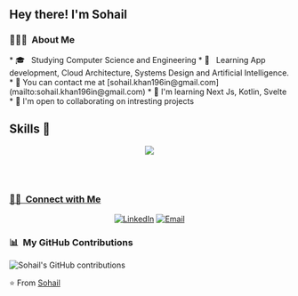 <h2> Hey there! I'm Sohail</h2>

<h3> 👨🏻‍💻 &nbsp;About Me </h3>
* 🎓 &nbsp; Studying Computer Science and Engineering 
*  🌱 &nbsp; Learning App development, Cloud Architecture, Systems Design and Artificial Intelligence.
<!-- -  🖥  See my portfolio at [My Portfolio](http://mohammadfaizan.in) -->
* 📨  You can contact me at [sohail.khan196in@gmail.com](mailto:sohail.khan196in@gmail.com)
<!-- - 🚀  I'm currently working on [Open Source](http://GitHub.com/Youth-Icon) -->
* 🧠  I'm learning Next Js, Kotlin, Svelte
* 🤝  I'm open to collaborating on intresting projects


## Skills 🚀

<p align="center">
  <a href="https://discord.gg/vUHMxPvege">
    <img src="https://skillicons.dev/icons?i=next,kotlin,js,typescript,androidstudio,flutter,figma,blender,java,react,mysql,python,firebase,mongodb,postgresql" />
  </a>
</p>
<br/>

<a href="https://github.com/Sohail700">

<br/>

<h3> 🤝🏻 &nbsp;Connect with Me </h3>

<p align="center">
<a href="https://www.linkedin.com/in/Sohail0/"><img alt="LinkedIn" src="https://img.shields.io/badge/LinkedIn-Sohail%20Khan-blue?style=flat-square&logo=linkedin"></a>
<a href="mailto:Sohail.khan196in@gmail.com"><img alt="Email" src="https://img.shields.io/badge/Email-Sohail.khan196in@gmail.com-blue?style=flat-square&logo=gmail"></a>
</p>

<h3> 📊 &nbsp;My GitHub Contributions</h3>

![Sohail's GitHub contributions](https://github-readme-stats.vercel.app/api?username=Sohail700&show_icons=true&hide_title=true&count_private=true&hide=prs&theme=radical)

⭐️ From [Sohail](https://github.com/Sohail700)
